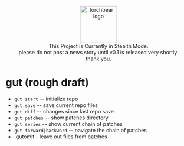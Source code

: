 <p align="center"><img width="100" src="https://i.imgur.com/Vm9PyLX.png" alt="torchbear logo"><br>This Project is Currently in Stealth Mode.<br>please do not post a news story until v0.1 is released very shortly.<br>thank you.</p>


# gut (rough draft)

* `gut start` -- initialize repo
* `gut save` -- save current repo files
* `gut diff` -- changes since last repo save
* `gut patches` -- show patches directory
* `gut series` -- show current chain of patches
* `gut forward|backward` -- navigate the chain of patches
* .gutomit - leave out files from patches
